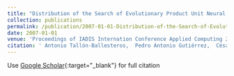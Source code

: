 ```yaml
---
title: "Distribution of the Search of Evolutionary Product Unit Neural Networks for Classification"
collection: publications
permalink: /publication/2007-01-01-Distribution-of-the-Search-of-Evolutionary-Product-Unit-Neural-Networks-for-Classification
date: 2007-01-01
venue: 'Proceedings of IADIS Internation Conference Applied Computing 2007 (AC 2007)'
citation: ' Antonio Tallón-Ballesteros,  Pedro Antonio Gutiérrez,  César Hervás-Martínez, &quot;Distribution of the Search of Evolutionary Product Unit Neural Networks for Classification.&quot; Proceedings of IADIS Internation Conference Applied Computing 2007 (AC 2007), Vol. (), 2007, pp. 266--273.'
---
```

Use [Google Scholar](https://scholar.google.com/scholar?q=Distribution+of+the+Search+of+Evolutionary+Product+Unit+Neural+Networks+for+Classification){:target="_blank"} for full citation